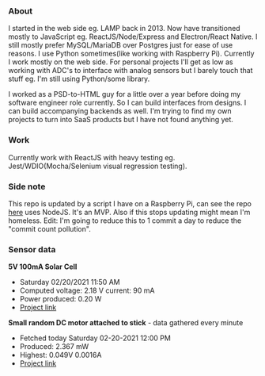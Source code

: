 ### About

I started in the web side eg. LAMP back in 2013. Now have transitioned mostly to JavaScript eg. ReactJS/Node/Express and Electron/React Native. I still mostly prefer MySQL/MariaDB over Postgres just for ease of use reasons. I use Python sometimes(like working with Raspberry Pi). Currently I work mostly on the web side. For personal projects I'll get as low as working with ADC's to interface with analog sensors but I barely touch that stuff eg. I'm still using Python/some library.

I worked as a PSD-to-HTML guy for a little over a year before doing my software engineer role currently. So I can build interfaces from designs. I can build accompanying backends as well. I'm trying to find my own projects to turn into SaaS products but I have not found anything yet.

### Work

Currently work with ReactJS with heavy testing eg. Jest/WDIO(Mocha/Selenium visual regression testing).

### Side note
This repo is updated by a script I have on a Raspberry Pi, can see the repo [here](https://github.com/jdc-cunningham/raspi-git-repo-updater) uses NodeJS. It's an MVP. Also if this stops updating might mean I'm homeless. Edit: I'm going to reduce this to 1 commit a day to reduce the "commit count pollution".

### Sensor data
**5V 100mA Solar Cell**
- Saturday 02/20/2021 11:50 AM
- Computed voltage: 2.18 V current: 90 mA
- Power produced: 0.20 W
- [Project link](https://github.com/jdc-cunningham/raspisolarplotter)

**Small random DC motor attached to stick** - data gathered every minute
- Fetched today Saturday 02-20-2021 12:00 PM
- Produced: 2.367 mW
- Highest: 0.049V 0.0016A
- [Project link](https://github.com/jdc-cunningham/turbine-raspi)